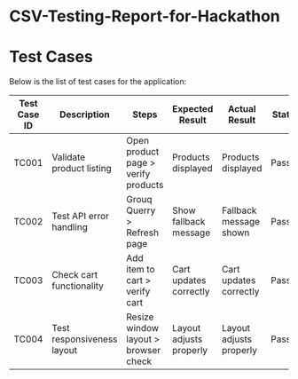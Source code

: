 # CSV-Testing-Report-for-Hackathon

# Test Cases

Below is the list of test cases for the application:

| Test Case ID | Description               | Steps                                      | Expected Result          | Actual Result            | Status  | Severity Level        |
|--------------|---------------------------|--------------------------------------------|--------------------------|--------------------------|---------|-----------------------|
| TC001        | Validate product listing  | Open product page > verify products        | Products displayed       | Products displayed       | Passed  | Medium                | 
| TC002        | Test API error handling   | Grouq Querry > Refresh page                | Show fallback message    | Fallback message shown   | Passed  | Low                   | 
| TC003        | Check cart functionality  | Add item to cart > verify cart             | Cart updates correctly   | Cart updates correctly   | Passed  | Medium                | 
| TC004        | Test responsiveness layout| Resize window layout > browser check       | Layout adjusts properly  | Layout adjusts properly  | Passed  | Medium                | 
